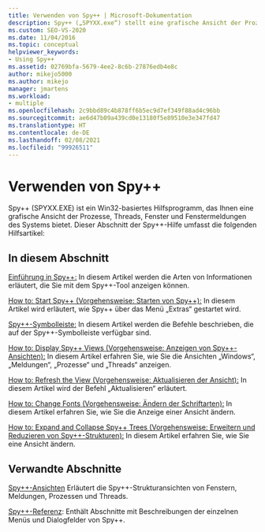 ```yaml
---
title: Verwenden von Spy++ | Microsoft-Dokumentation
description: Spy++ („SPYXX.exe“) stellt eine grafische Ansicht der Prozesse, Threads, Fenster und Fenstermeldungen des Systems bereit. Hier finden Sie Links zu relevanten Artikeln.
ms.custom: SEO-VS-2020
ms.date: 11/04/2016
ms.topic: conceptual
helpviewer_keywords:
- Using Spy++
ms.assetid: 02769bfa-5679-4ee2-8c6b-27876edb4e8c
author: mikejo5000
ms.author: mikejo
manager: jmartens
ms.workload:
- multiple
ms.openlocfilehash: 2c9bbd89c4b878ff6b5ec9d7ef349f88ad4c96bb
ms.sourcegitcommit: ae6d47b09a439cd0e13180f5e89510e3e347fd47
ms.translationtype: HT
ms.contentlocale: de-DE
ms.lasthandoff: 02/08/2021
ms.locfileid: "99926511"
---
```

# <a name="using-spy"></a>Verwenden von Spy++
Spy++ (SPYXX.EXE) ist ein Win32-basiertes Hilfsprogramm, das Ihnen eine grafische Ansicht der Prozesse, Threads, Fenster und Fenstermeldungen des Systems bietet. Dieser Abschnitt der Spy++-Hilfe umfasst die folgenden Hilfsartikel:

## <a name="in-this-section"></a>In diesem Abschnitt
 [Einführung in Spy++:](../debugger/introducing-spy-increment.md) In diesem Artikel werden die Arten von Informationen erläutert, die Sie mit dem Spy++-Tool anzeigen können.

 [How to: Start Spy++ (Vorgehensweise: Starten von Spy++):](../debugger/how-to-start-spy-increment.md) In diesem Artikel wird erläutert, wie Spy++ über das Menü „Extras“ gestartet wird.

 [Spy++-Symbolleiste:](../debugger/spy-increment-toolbar.md) In diesem Artikel werden die Befehle beschrieben, die auf der Spy++-Symbolleiste verfügbar sind.

 [How to: Display Spy++ Views (Vorgehensweise: Anzeigen von Spy++-Ansichten):](../debugger/how-to-display-spy-increment-views.md) In diesem Artikel erfahren Sie, wie Sie die Ansichten „Windows“, „Meldungen“, „Prozesse“ und „Threads“ anzeigen.

 [How to: Refresh the View (Vorgehensweise: Aktualisieren der Ansicht):](../debugger/how-to-refresh-the-view.md) In diesem Artikel wird der Befehl „Aktualisieren“ erläutert.

 [How to: Change Fonts (Vorgehensweise: Ändern der Schriftarten):](../debugger/how-to-change-fonts.md) In diesem Artikel erfahren Sie, wie Sie die Anzeige einer Ansicht ändern.

 [How to: Expand and Collapse Spy++ Trees (Vorgehensweise: Erweitern und Reduzieren von Spy++-Strukturen):](../debugger/how-to-expand-and-collapse-spy-increment-trees.md) In diesem Artikel erfahren Sie, wie Sie eine Ansicht ändern.

## <a name="related-sections"></a>Verwandte Abschnitte
 [Spy++-Ansichten](../debugger/spy-increment-views.md) Erläutert die Spy++-Strukturansichten von Fenstern, Meldungen, Prozessen und Threads.

 [Spy++-Referenz](../debugger/spy-increment-reference.md): Enthält Abschnitte mit Beschreibungen der einzelnen Menüs und Dialogfelder von Spy++.